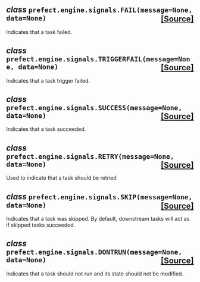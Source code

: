  ## _class_ **```prefect.engine.signals.FAIL```**```(message=None, data=None)```<span style="float:right;">[[Source]](https://github.com/PrefectHQ/prefect/tree/master/src/prefect/engine/signals.py#L21)</span>
Indicates that a task failed.


 ## _class_ **```prefect.engine.signals.TRIGGERFAIL```**```(message=None, data=None)```<span style="float:right;">[[Source]](https://github.com/PrefectHQ/prefect/tree/master/src/prefect/engine/signals.py#L29)</span>
Indicates that a task trigger failed.


 ## _class_ **```prefect.engine.signals.SUCCESS```**```(message=None, data=None)```<span style="float:right;">[[Source]](https://github.com/PrefectHQ/prefect/tree/master/src/prefect/engine/signals.py#L37)</span>
Indicates that a task succeeded.


 ## _class_ **```prefect.engine.signals.RETRY```**```(message=None, data=None)```<span style="float:right;">[[Source]](https://github.com/PrefectHQ/prefect/tree/master/src/prefect/engine/signals.py#L45)</span>
Used to indicate that a task should be retried


 ## _class_ **```prefect.engine.signals.SKIP```**```(message=None, data=None)```<span style="float:right;">[[Source]](https://github.com/PrefectHQ/prefect/tree/master/src/prefect/engine/signals.py#L53)</span>
Indicates that a task was skipped. By default, downstream tasks will
act as if skipped tasks succeeded.


 ## _class_ **```prefect.engine.signals.DONTRUN```**```(message=None, data=None)```<span style="float:right;">[[Source]](https://github.com/PrefectHQ/prefect/tree/master/src/prefect/engine/signals.py#L62)</span>
Indicates that a task should not run and its state should not be modified.


